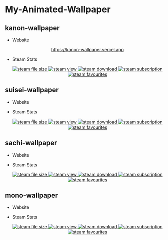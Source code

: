 # My-Animated-Wallpaper

## kanon-wallpaper

- Website
    <p align="center">
        <a href="https://kanon-wallpaper.vercel.app">https://kanon-wallpaper.vercel.app</a>
    </p>

- Steam Stats 
    <p align="center">
        <a href="https://steamcommunity.com/sharedfiles/filedetails/?id=3097629684">
            <img src="https://img.shields.io/steam/size/3097629684?style=for-the-badge&logo=Steam"  alt="steam file size">
        </a>
        <a href="https://steamcommunity.com/sharedfiles/filedetails/?id=3097629684">
            <img src="https://img.shields.io/steam/views/3097629684?style=for-the-badge&logo=SteamDB" alt="steam view">
        </a>
        <a href="https://steamcommunity.com/sharedfiles/filedetails/?id=3097629684">
            <img src="https://img.shields.io/steam/downloads/3097629684?style=for-the-badge&logo=SteamDB" alt="steam download">
        </a>
        <a href="https://steamcommunity.com/sharedfiles/filedetails/?id=3097629684">
            <img src="https://img.shields.io/steam/subscriptions/3097629684?style=for-the-badge&logo=SteamDB" alt="steam subscription">
        </a>
        <a href="https://steamcommunity.com/sharedfiles/filedetails/?id=3097629684">
            <img src="https://img.shields.io/steam/favorites/3097629684?style=for-the-badge&logo=SteamDB" alt="steam favourites">
        </a>
    </p>

## suisei-wallpaper

- Website
    <p align="center">
        <a href=""></a>
    </p>

- Steam Stats
    <p align="center">
        <a href="https://steamcommunity.com/sharedfiles/filedetails/?id=3011823423">
            <img src="https://img.shields.io/steam/size/3011823423?style=for-the-badge&logo=Steam"  alt="steam file size">
        </a>
        <a href="https://steamcommunity.com/sharedfiles/filedetails/?id=3011823423">
            <img src="https://img.shields.io/steam/views/3011823423?style=for-the-badge&logo=SteamDB" alt="steam view">
        </a>
        <a href="https://steamcommunity.com/sharedfiles/filedetails/?id=3011823423">
            <img src="https://img.shields.io/steam/downloads/3011823423?style=for-the-badge&logo=SteamDB" alt="steam download">
        </a>
        <a href="https://steamcommunity.com/sharedfiles/filedetails/?id=3011823423">
            <img src="https://img.shields.io/steam/subscriptions/3011823423?style=for-the-badge&logo=SteamDB" alt="steam subscription">
        </a>
        <a href="https://steamcommunity.com/sharedfiles/filedetails/?id=3011823423">
            <img src="https://img.shields.io/steam/favorites/3011823423?style=for-the-badge&logo=SteamDB" alt="steam favourites">
        </a>
    </p>

## sachi-wallpaper

- Website
    <p align="center">
        <a href=""></a>
    </p>

- Steam Stats
    <p align="center">
        <a href="https://steamcommunity.com/sharedfiles/filedetails/?id=2862882636">
            <img src="https://img.shields.io/steam/size/2862882636?style=for-the-badge&logo=Steam"  alt="steam file size">
        </a>
        <a href="https://steamcommunity.com/sharedfiles/filedetails/?id=2862882636">
            <img src="https://img.shields.io/steam/views/2862882636?style=for-the-badge&logo=SteamDB" alt="steam view">
        </a>
        <a href="https://steamcommunity.com/sharedfiles/filedetails/?id=2862882636">
            <img src="https://img.shields.io/steam/downloads/2862882636?style=for-the-badge&logo=SteamDB" alt="steam download">
        </a>
        <a href="https://steamcommunity.com/sharedfiles/filedetails/?id=2862882636">
            <img src="https://img.shields.io/steam/subscriptions/2862882636?style=for-the-badge&logo=SteamDB" alt="steam subscription">
        </a>
        <a href="https://steamcommunity.com/sharedfiles/filedetails/?id=2862882636">
            <img src="https://img.shields.io/steam/favorites/2862882636?style=for-the-badge&logo=SteamDB" alt="steam favourites">
        </a>
    </p>

## mono-wallpaper

- Website
    <p align="center">
        <a href=""></a>
    </p>

- Steam Stats
    <p align="center">
        <a href="https://steamcommunity.com/sharedfiles/filedetails/?id=1700479090">
            <img src="https://img.shields.io/steam/size/1700479090?style=for-the-badge&logo=Steam"  alt="steam file size">
        </a>
        <a href="https://steamcommunity.com/sharedfiles/filedetails/?id=1700479090">
            <img src="https://img.shields.io/steam/views/1700479090?style=for-the-badge&logo=SteamDB" alt="steam view">
        </a>
        <a href="https://steamcommunity.com/sharedfiles/filedetails/?id=1700479090">
            <img src="https://img.shields.io/steam/downloads/1700479090?style=for-the-badge&logo=SteamDB" alt="steam download">
        </a>
        <a href="https://steamcommunity.com/sharedfiles/filedetails/?id=1700479090">
            <img src="https://img.shields.io/steam/subscriptions/1700479090?style=for-the-badge&logo=SteamDB" alt="steam subscription">
        </a>
        <a href="https://steamcommunity.com/sharedfiles/filedetails/?id=1700479090">
            <img src="https://img.shields.io/steam/favorites/1700479090?style=for-the-badge&logo=SteamDB" alt="steam favourites">
        </a>
    </p>
